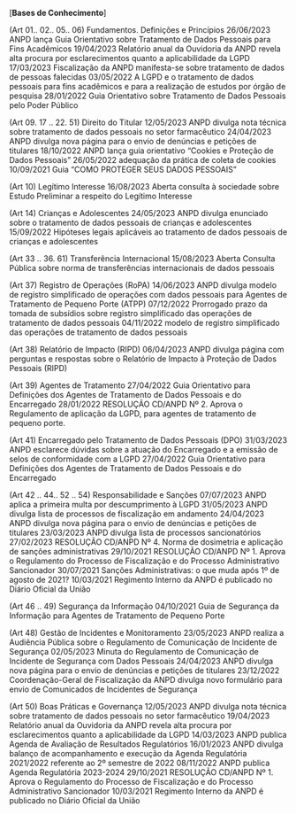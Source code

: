  [**Bases de Conhecimento**]

(Art 01.. 02.. 05.. 06) Fundamentos. Definições e Princípios
26/06/2023 ANPD lança Guia Orientativo sobre Tratamento de Dados Pessoais para Fins Acadêmicos
19/04/2023 Relatório anual da Ouvidoria da ANPD revela alta procura por esclarecimentos quanto a aplicabilidade da LGPD
17/03/2023 Fiscalização da ANPD manifesta-se sobre tratamento de dados de pessoas falecidas
03/05/2022 A LGPD e o tratamento de dados pessoais para fins acadêmicos e para a realização de estudos por órgão de pesquisa
28/01/2022 Guia Orientativo sobre Tratamento de Dados Pessoais pelo Poder Público

(Art 09. 17 .. 22. 51) Direito do Titular
12/05/2023 ANPD divulga nota técnica sobre tratamento de dados pessoais no setor farmacêutico
24/04/2023 ANPD divulga nova página para o envio de denúncias e petições de titulares
18/10/2022 ANPD lança guia orientativo “Cookies e Proteção de Dados Pessoais”
26/05/2022 adequação da prática de coleta de cookies
10/09/2021 Guia “COMO PROTEGER SEUS DADOS PESSOAIS”

(Art 10) Legítimo Interesse
16/08/2023 Aberta consulta à sociedade sobre Estudo Preliminar a respeito do Legítimo Interesse

(Art 14) Crianças e Adolescentes
24/05/2023 ANPD divulga enunciado sobre o tratamento de dados pessoais de crianças e adolescentes
15/09/2022 Hipóteses legais aplicáveis ao tratamento de dados pessoais de crianças e adolescentes

(Art 33 .. 36. 61) Transferência Internacional
15/08/2023 Aberta Consulta Pública sobre norma de transferências internacionais de dados pessoais

(Art 37) Registro de Operações (RoPA)
14/06/2023 ANPD divulga modelo de registro simplificado de operações com dados pessoais para Agentes de Tratamento de Pequeno Porte (ATPP)
07/12/2022 Prorrogado prazo da tomada de subsídios sobre registro simplificado das operações de tratamento de dados pessoais
04/11/2022 modelo de registro simplificado das operações de tratamento de dados pessoais

(Art 38) Relatório de Impacto (RIPD)
06/04/2023 ANPD divulga página com perguntas e respostas sobre o Relatório de Impacto à Proteção de Dados Pessoais (RIPD)

(Art 39) Agentes de Tratamento
27/04/2022 Guia Orientativo para Definições dos Agentes de Tratamento de Dados Pessoais e do Encarregado
28/01/2022 RESOLUÇÃO CD/ANPD Nº 2. Aprova o Regulamento de aplicação da LGPD, para agentes de tratamento de pequeno porte.

(Art 41) Encarregado pelo Tratamento de Dados Pessoais (DPO)
31/03/2023 ANPD esclarece dúvidas sobre a atuação do Encarregado e a emissão de selos de conformidade com a LGPD
27/04/2022 Guia Orientativo para Definições dos Agentes de Tratamento de Dados Pessoais e do Encarregado

(Art 42 .. 44.. 52 .. 54) Responsabilidade e Sanções
07/07/2023 ANPD aplica a primeira multa por descumprimento à LGPD
31/05/2023 ANPD divulga lista de processos de fiscalização em andamento
24/04/2023 ANPD divulga nova página para o envio de denúncias e petições de titulares
23/03/2023 ANPD divulga lista de processos sancionatórios
27/02/2023 RESOLUÇÃO CD/ANPD Nº 4. Norma de dosimetria e aplicação de sanções administrativas
29/10/2021 RESOLUÇÃO CD/ANPD Nº 1. Aprova o Regulamento do Processo de Fiscalização e do Processo Administrativo Sancionador
30/07/2021 Sanções Administrativas: o que muda após 1º de agosto de 2021?
10/03/2021 Regimento Interno da ANPD é publicado no Diário Oficial da União

(Art 46 .. 49) Segurança da Informação
04/10/2021 Guia de Segurança da Informação para Agentes de Tratamento de Pequeno Porte

(Art 48) Gestão de Incidentes e Monitoramento
23/05/2023 ANPD realiza a Audiência Pública sobre o Regulamento de Comunicação de Incidente de Segurança
02/05/2023 Minuta do Regulamento de Comunicação de Incidente de Segurança com Dados Pessoais
24/04/2023 ANPD divulga nova página para o envio de denúncias e petições de titulares
23/12/2022 Coordenação-Geral de Fiscalização da ANPD divulga novo formulário para envio de Comunicados de Incidentes de Segurança

(Art 50) Boas Práticas e Governança
12/05/2023 ANPD divulga nota técnica sobre tratamento de dados pessoais no setor farmacêutico
19/04/2023 Relatório anual da Ouvidoria da ANPD revela alta procura por esclarecimentos quanto a aplicabilidade da LGPD
14/03/2023 ANPD publica Agenda de Avaliação de Resultados Regulatórios
16/01/2023 ANPD divulga balanço de acompanhamento e execução da Agenda Regulatória 2021/2022 referente ao 2º semestre de 2022
08/11/2022 ANPD publica Agenda Regulatória 2023-2024
29/10/2021 RESOLUÇÃO CD/ANPD Nº 1. Aprova o Regulamento do Processo de Fiscalização e do Processo Administrativo Sancionador
10/03/2021 Regimento Interno da ANPD é publicado no Diário Oficial da União
